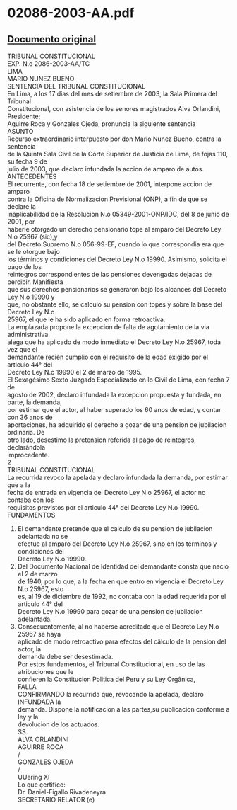 
02086-2003-AA.pdf
=================
  
[Documento original](https://tc.gob.pe/jurisprudencia/2003/02086-2003-AA.pdf)  
---  
TRIBUNAL CONSTITUCIONAL  
EXP. N.o 2086-2003-AA/TC  
LIMA  
MARIO NUNEZ BUENO  
SENTENCIA DEL TRIBUNAL CONSTITUCIONAL  
En Lima, a los 17 dias del mes de setiembre de 2003, la Sala Primera del Tribunal  
Constitucional, con asistencia de los senores magistrados Alva Orlandini, Presidente;  
Aguirre Roca y Gonzales Ojeda, pronuncia la siguiente sentencia  
ASUNTO  
Recurso extraordinario interpuesto por don Mario Nunez Bueno, contra la sentencia  
de la Quinta Sala Civil de la Corte Superior de Justicia de Lima, de fojas 110, su fecha 9 de  
julio de 2003, que declaro infundada la accion de amparo de autos.  
ANTECEDENTES  
El recurrente, con fecha 18 de setiembre de 2001, interpone accion de amparo  
contra la Oficina de Normalizacion Previsional (ONP), a fin de que se declare la  
inaplicabilidad de la Resolucion N.o 05349-2001-ONP/IDC, del 8 de junio de 2001, por  
haberle otorgado un derecho pensionario tope al amparo del Decreto Ley N.o 25967 (sic),y  
del Decreto Supremo N.o 056-99-EF, cuando lo que correspondia era que se le otorgue bajo  
los términos y condiciones del Decreto Ley N.o 19990. Asimismo, solicita el pago de los  
reintegros correspondientes de las pensiones devengadas dejadas de percibir. Manifiesta  
que sus derechos pensionarios se generaron bajo los alcances del Decreto Ley N.o 19990 y  
que, no obstante ello, se calculo su pension con topes y sobre la base del Decreto Ley N.o  
25967, el que le ha sido aplicado en forma retroactiva.  
La emplazada propone la excepcion de falta de agotamiento de la via administrativa  
alega que ha aplicado de modo inmediato el Decreto Ley N.o 25967, toda vez que el  
demandante recién cumplio con el requisito de la edad exigido por el articulo 44° del  
Decreto Ley N.o 19990 el 2 de marzo de 1995.  
El Sexagésimo Sexto Juzgado Especializado en lo Civil de Lima, con fecha 7 de  
agosto de 2002, declaro infundada la excepcion propuesta y fundada, en parte, la demanda,  
por estimar que el actor, al haber superado los 60 anos de edad, y contar con 36 anos de  
aportaciones, ha adquirido el derecho a gozar de una pension de jubilacion ordinaria. De  
otro lado, desestimo la pretension referida al pago de reintegros, declarândola  
improcedente.  
2  
TRIBUNAL CONSTITUCIONAL  
La recurrida revoco la apelada y declaro infundada la demanda, por estimar que a la  
fecha de entrada en vigencia del Decreto Ley N.o 25967, el actor no contaba con los  
requisitos previstos por el articulo 44° del Decreto Ley N.o 19990.  
FUNDAMENTOS  
1. El demandante pretende que el calculo de su pension de jubilacion adelantada no se  
efectue al amparo del Decreto Ley N.o 25967, sino en los términos y condiciones del  
Decreto Ley N.o 19990.  
2. Del Documento Nacional de Identidad del demandante consta que nacio el 2 de marzo  
de 1940, por lo que, a la fecha en que entro en vigencia el Decreto Ley N.o 25967, esto  
es, al 19 de diciembre de 1992, no contaba con la edad requerida por el articulo 44° del  
Decreto Ley N.o 19990 para gozar de una pension de jubilacion adelantada.  
3. Consecuentemente, al no haberse acreditado que el Decreto Ley N.o 25967 se haya  
aplicado de modo retroactivo para efectos del câlculo de la pension del actor, la  
demanda debe ser desestimada.  
Por estos fundamentos, el Tribunal Constitucional, en uso de las atribuciones que le  
confieren la Constitucion Politica del Peru y su Ley Orgânica,  
FALLA  
CONFIRMANDO la recurrida que, revocando la apelada, declaro INFUNDADA la  
demanda. Dispone la notificacion a las partes,su publicacion conforme a ley y la  
devolucion de los actuados.  
SS.  
ALVA ORLANDINI  
AGUIRRE ROCA  
/  
GONZALES OJEDA  
/  
UUering XI  
Lo que çertifico:  
Dr. Daniel-Figallo Rivadeneyra  
SECRETARIO RELATOR (e)